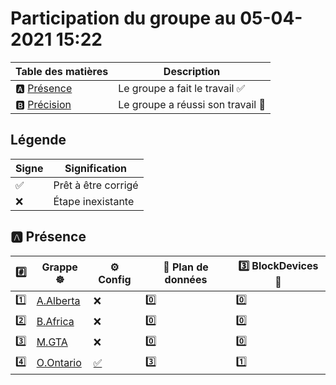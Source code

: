 # Participation du groupe au 05-04-2021 15:22

| Table des matières            | Description                                             |
|-------------------------------|---------------------------------------------------------|
| :a: [Présence](#a-présence)   | Le groupe a fait le travail        :white_check_mark:   |
| :b: [Précision](#b-précision) | Le groupe a réussi son travail     :tada:               |

## Légende

| Signe              | Signification                 |
|--------------------|-------------------------------|
| :white_check_mark: | Prêt à être corrigé           |
| :x:                | Étape inexistante             |

## :a: Présence

|:hash:| Grappe :wheel_of_dharma: | :gear: Config | :abacus: Plan de données | :three: BlockDevices :roll_of_paper: |
|------|--------------------------|---------------|--------------------------|-----------------------------|
| :one: | [A.Alberta](../A.Alberta) | :x: | :zero: | :zero: |
| :two: | [B.Africa](../B.Africa) | :x: | :zero: | :zero: |
| :three: | [M.GTA](../M.GTA) | :x: | :zero: | :zero: |
| :four: | [O.Ontario](../O.Ontario) | [:white_check_mark:](../O.Ontario/.kube/config) | :three: | :one: |
